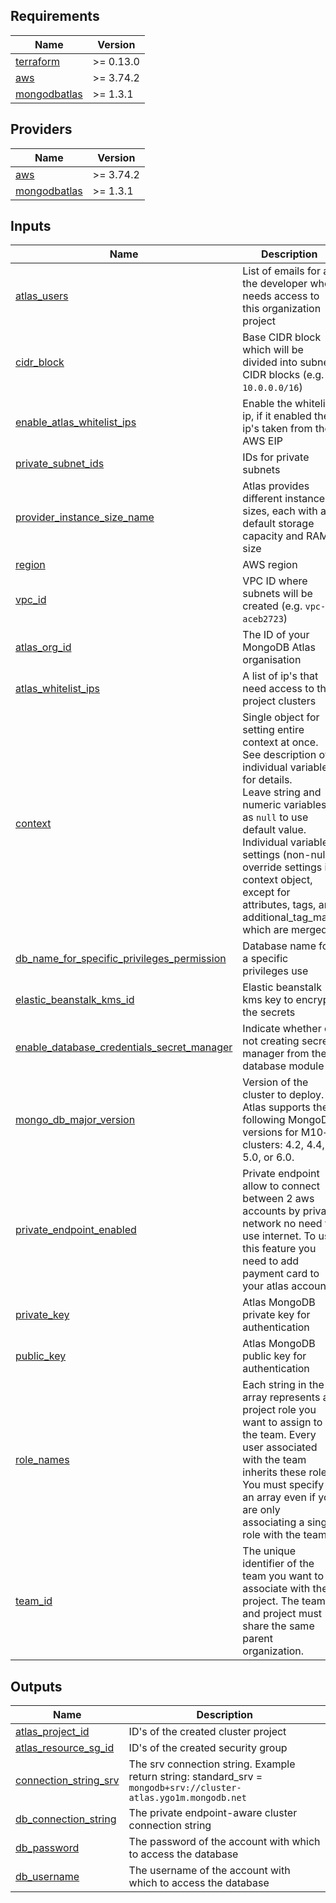 <!-- BEGIN_TF_DOCS -->
## Requirements

| Name | Version |
|------|---------|
| <a name="requirement_terraform"></a> [terraform](#requirement\_terraform) | >= 0.13.0 |
| <a name="requirement_aws"></a> [aws](#requirement\_aws) | >= 3.74.2 |
| <a name="requirement_mongodbatlas"></a> [mongodbatlas](#requirement\_mongodbatlas) | >= 1.3.1 |

## Providers

| Name | Version |
|------|---------|
| <a name="provider_aws"></a> [aws](#provider\_aws) | >= 3.74.2 |
| <a name="provider_mongodbatlas"></a> [mongodbatlas](#provider\_mongodbatlas) | >= 1.3.1 |

## Inputs

| Name | Description | Type | Required |
|------|-------------|------|:--------:|
| <a name="input_atlas_users"></a> [atlas\_users](#input\_atlas\_users) | List of emails for all the developer who needs access to this organization project | `list(string)` | yes |
| <a name="input_cidr_block"></a> [cidr\_block](#input\_cidr\_block) | Base CIDR block which will be divided into subnet CIDR blocks (e.g. `10.0.0.0/16`) | `string` | yes |
| <a name="input_enable_atlas_whitelist_ips"></a> [enable\_atlas\_whitelist\_ips](#input\_enable\_atlas\_whitelist\_ips) | Enable the whitelist ip, if it enabled the ip's taken from the AWS EIP | `bool` | yes |
| <a name="input_private_subnet_ids"></a> [private\_subnet\_ids](#input\_private\_subnet\_ids) | IDs for private subnets | `list(string)` | yes |
| <a name="input_provider_instance_size_name"></a> [provider\_instance\_size\_name](#input\_provider\_instance\_size\_name) | Atlas provides different instance sizes, each with a default storage capacity and RAM size | `string` | yes |
| <a name="input_region"></a> [region](#input\_region) | AWS region | `string` | yes |
| <a name="input_vpc_id"></a> [vpc\_id](#input\_vpc\_id) | VPC ID where subnets will be created (e.g. `vpc-aceb2723`) | `string` | yes |
| <a name="input_atlas_org_id"></a> [atlas\_org\_id](#input\_atlas\_org\_id) | The ID of your MongoDB Atlas organisation | `string` | no |
| <a name="input_atlas_whitelist_ips"></a> [atlas\_whitelist\_ips](#input\_atlas\_whitelist\_ips) | A list of ip's that need access to this project clusters | `list(string)` | no |
| <a name="input_context"></a> [context](#input\_context) | Single object for setting entire context at once.<br>See description of individual variables for details.<br>Leave string and numeric variables as `null` to use default value.<br>Individual variable settings (non-null) override settings in context object,<br>except for attributes, tags, and additional\_tag\_map, which are merged. | `any` | no |
| <a name="input_db_name_for_specific_privileges_permission"></a> [db\_name\_for\_specific\_privileges\_permission](#input\_db\_name\_for\_specific\_privileges\_permission) | Database name for a specific privileges use | `string` | no |
| <a name="input_elastic_beanstalk_kms_id"></a> [elastic\_beanstalk\_kms\_id](#input\_elastic\_beanstalk\_kms\_id) | Elastic beanstalk kms key to encrypt the secrets | `string` | no |
| <a name="input_enable_database_credentials_secret_manager"></a> [enable\_database\_credentials\_secret\_manager](#input\_enable\_database\_credentials\_secret\_manager) | Indicate whether or not creating secret manager from the database module | `string` | no |
| <a name="input_mongo_db_major_version"></a> [mongo\_db\_major\_version](#input\_mongo\_db\_major\_version) | Version of the cluster to deploy. Atlas supports the following MongoDB versions for M10+ clusters: 4.2, 4.4, 5.0, or 6.0. | `string` | no |
| <a name="input_private_endpoint_enabled"></a> [private\_endpoint\_enabled](#input\_private\_endpoint\_enabled) | Private endpoint allow to connect between 2 aws accounts by private network no need to use internet. To use this feature you need to add payment card to your atlas account | `bool` | no |
| <a name="input_private_key"></a> [private\_key](#input\_private\_key) | Atlas MongoDB private key for authentication | `string` | no |
| <a name="input_public_key"></a> [public\_key](#input\_public\_key) | Atlas MongoDB public key for authentication | `string` | no |
| <a name="input_role_names"></a> [role\_names](#input\_role\_names) | Each string in the array represents a project role you want to assign to the team. Every user associated with the team inherits these roles. You must specify an array even if you are only associating a single role with the team | `list(string)` | no |
| <a name="input_team_id"></a> [team\_id](#input\_team\_id) | The unique identifier of the team you want to associate with the project. The team and project must share the same parent organization. | `string` | no |

## Outputs

| Name | Description |
|------|-------------|
| <a name="output_atlas_project_id"></a> [atlas\_project\_id](#output\_atlas\_project\_id) | ID's of the created cluster project |
| <a name="output_atlas_resource_sg_id"></a> [atlas\_resource\_sg\_id](#output\_atlas\_resource\_sg\_id) | ID's of the created security group |
| <a name="output_connection_string_srv"></a> [connection\_string\_srv](#output\_connection\_string\_srv) | The srv connection string. Example return string: standard\_srv = `mongodb+srv://cluster-atlas.ygo1m.mongodb.net` |
| <a name="output_db_connection_string"></a> [db\_connection\_string](#output\_db\_connection\_string) | The private endpoint-aware cluster connection string |
| <a name="output_db_password"></a> [db\_password](#output\_db\_password) | The password of the account with which to access the database |
| <a name="output_db_username"></a> [db\_username](#output\_db\_username) | The username of the account with which to access the database |
<!-- END_TF_DOCS -->